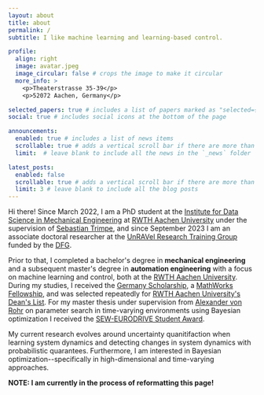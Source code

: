 ```yaml
---
layout: about
title: about
permalink: /
subtitle: I like machine learning and learning-based control.

profile:
  align: right
  image: avatar.jpeg
  image_circular: false # crops the image to make it circular
  more_info: >
    <p>Theaterstrasse 35-39</p>
    <p>52072 Aachen, Germany</p>

selected_papers: true # includes a list of papers marked as "selected={true}"
social: true # includes social icons at the bottom of the page

announcements:
  enabled: true # includes a list of news items
  scrollable: true # adds a vertical scroll bar if there are more than 3 news items
  limit:  # leave blank to include all the news in the `_news` folder

latest_posts:
  enabled: false
  scrollable: true # adds a vertical scroll bar if there are more than 3 new posts items
  limit: 3 # leave blank to include all the blog posts
---
```


Hi there! Since March 2022, I am a PhD student at the [Institute for Data Science in Mechanical Engineering](https://www.dsme.rwth-aachen.de/cms/~ibtrg/DSME/lidx/1/) at [RWTH Aachen University](https://www.rwth-aachen.de/go/id/a/?lidx=1) under the supervision of [Sebastian Trimpe](https://www.dsme.rwth-aachen.de/cms/DSME/Das-Institut/Team/~jlolt/Prof-Sebastian-Trimpe/?allou=1), and since September 2023 I am an associate doctoral researcher at the [UnRAVel Research Training Group](https://www.unravel.rwth-aachen.de/go/id/ofgh/?lidx=1) funded by the [DFG](https://www.dfg.de/en/index.jsp).

Prior to that, I completed a bachelor's degree in **mechanical engineering** and a subsequent master's degree in **automation engineering** with a focus on machine learning and control, both at the [RWTH Aachen University](https://www.rwth-aachen.de/go/id/a/?lidx=1).
During my studies, I received the [Germany Scholarship](https://www.rwth-aachen.de/cms/root/Wirtschaft/Fundraising/~elu/Bildungsfonds/?lidx=1), a [MathWorks Fellowship](https://www.irt.rwth-aachen.de/global/show_document.asp?id=aaaaaaaaaavkdoz), and was selected repeatedly for [RWTH Aachen University's Dean's List](https://www.rwth-aachen.de/cms/root/Studium/Lehre/Exzellente-Lehre/~dhky/Dean-s-List/?lidx=1). For my master thesis under supervision from [Alexander von Rohr](https://thisisalex.de/) on parameter search in time-varying environments using Bayesian optimization I received the [SEW-EURODRIVE Student Award](https://www.sew-eurodrive-stiftung.de/en/#student-award).

My current research evolves around uncertainty quanitifaction when learning system dynamics and detecting changes in system dynamics with probabilistic quarantees. Furthermore, I am interested in Bayesian optimization--specifically in high-dimensional and time-varying approaches.

**NOTE: I am currently in the process of reformatting this page!**